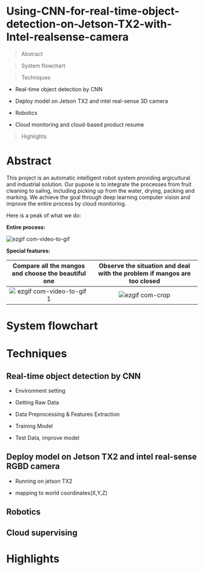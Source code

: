 # Using-CNN-for-real-time-object-detection-on-Jetson-TX2-with-Intel-realsense-camera
> Abstract

> System flowchart

> Techniques

  - Real-time object detection by CNN
  
  - Deploy model on Jetson TX2 and intel real-sense 3D camera 
  
  - Robotics
  
  - Cloud monitoring and cloud-based product resume
  
> Highlights

# Abstract
This project is an automatic intelligent robot system providing argicultural and industrial solution. Our pupose is to integrate the processes from fruit cleaning to saling, including picking up from the water, drying, packing and marking. We achieve the goal through deep learning computer vision and improve the entire process by cloud monitoring.

Here is a peak of what we do:

**Entire process:**

![ezgif com-video-to-gif](https://user-images.githubusercontent.com/36265245/49698794-a2216880-fc03-11e8-964f-df079c1723ab.gif)

**Special features:**

| <a>**Compare all the mangos and choose the beautiful one**</a> | <a>**Observe the situation and deal with the problem if mangos are too closed**</a> | 
| :---: |:---:| 
|![ezgif com-video-to-gif 1](https://user-images.githubusercontent.com/36265245/49698920-566fbe80-fc05-11e8-9ae2-163b56ff0d35.gif) | ![ezgif com-crop](https://user-images.githubusercontent.com/36265245/49698979-21b03700-fc06-11e8-9a46-57dfa2ef61b4.gif) | 

# System flowchart

# Techniques

## Real-time object detection by CNN

- Environment setting

- Getting Raw Data

- Data Preprocessing & Features Extraction

- Training Model

- Test Data, improve model 

## Deploy model on Jetson TX2 and intel real-sense RGBD camera

- Running on jetson TX2

- mapping to world coordinates(X,Y,Z)

## Robotics 

## Cloud supervising
     
# Highlights
